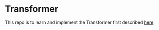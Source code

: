 # Transformer

This repo is to learn and implement the Transformer first described [here](https://arxiv.org/pdf/1706.03762.pdf).
